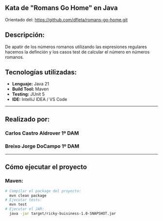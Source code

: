 ## Kata de "Romans Go Home" en Java

Orientado del: https://github.com/dfleta/romans-go-home.git

## Descripción:
De apatir de los números romanos utilizando las expresiones regulares
hacemos la definción y los casos test de calcular el número en números romanos.
## Tecnologías utilizadas:

- **Lenguaje:** Java 21
- **Build Tool:** Maven
- **Testing:** JUnit 5
- **IDE:** IntelliJ IDEA / VS Code
---
## Realizado por:
### Carlos Castro Aldrover 1º DAM
### Breixo Jorge DoCampo 1º DAM

---

## Cómo ejecutar el proyecto

### Maven:

```bash
# Compilar el package del proyecto:
  mvn clean package
# Ejecutar tests:
  mvn test
# Ejecutar el JAR:
  java -jar target/ricky-buisiness-1.0-SNAPSHOT.jar
```